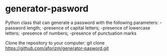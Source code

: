# generator-pasword
Python class that can generate a password with the following parameters:
-password length;
-presence of capital letters;
-presence of lowercase letters;
-presence of numbers;
-presence of punctuation marks

 Clone the repository to your computer:  git clone https://github.com/aforizm/generator-pasword.git
